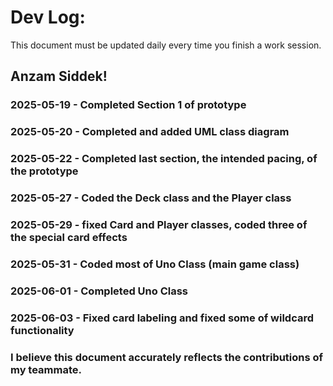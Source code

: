 # Dev Log:

This document must be updated daily every time you finish a work session.

## Anzam Siddek!

### 2025-05-19 - Completed Section 1 of prototype

### 2025-05-20 - Completed and added UML class diagram

### 2025-05-22 - Completed last section, the intended pacing, of the prototype

### 2025-05-27 - Coded the Deck class and the Player class

### 2025-05-29 - fixed Card and Player classes, coded three of the special card effects

### 2025-05-31 - Coded most of Uno Class (main game class)

### 2025-06-01 - Completed Uno Class

### 2025-06-03 - Fixed card labeling and fixed some of wildcard functionality


### I believe this document accurately reflects the contributions of my teammate.
